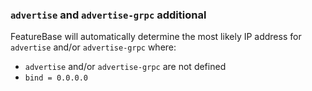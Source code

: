 ### `advertise` and `advertise-grpc` additional

FeatureBase will automatically determine the most likely IP address for `advertise` and/or `advertise-grpc` where:
* `advertise` and/or `advertise-grpc` are not defined
* `bind = 0.0.0.0`
